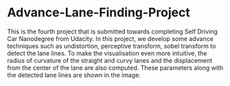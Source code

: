 # Advance-Lane-Finding-Project
This is the fourth project that is submitted towards completing Self Driving Car Nanodegree from Udacity. In this project, we develop some advance techniques such as undistortion, perceptive transform, sobel transform to detect the lane lines. To make the visualisation even more intuitive, the radius of curvature of the straight and curvy lanes and the displacement from the center of the lane are also computed. These parameters along with the detected lane lines are shown in the image.
